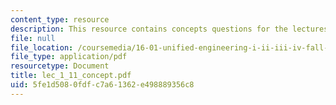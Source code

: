 ```yaml
---
content_type: resource
description: This resource contains concepts questions for the lectures F1 to F11.
file: null
file_location: /coursemedia/16-01-unified-engineering-i-ii-iii-iv-fall-2005-spring-2006/5fe1d5080fdfc7a61362e498889356c8_lec_1_11_concept.pdf
file_type: application/pdf
resourcetype: Document
title: lec_1_11_concept.pdf
uid: 5fe1d508-0fdf-c7a6-1362-e498889356c8
---
```

